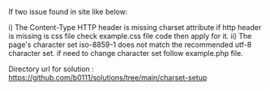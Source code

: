 If two issue found in site like below: 

 i) The Content-Type HTTP header is missing charset attribute
        if http header is missing is css file check example.css file code then apply for it. 
 ii) The page's character set iso-8859-1 does not match the recommended utf-8 character set.
      if need to change character set  follow example.php file.

Directory url for solution :
https://github.com/b0111/solutions/tree/main/charset-setup
